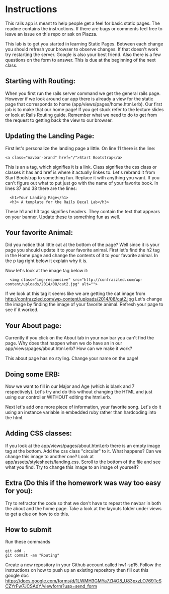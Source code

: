 # Instructions

This rails app is meant to help people get a feel for basic static pages.  The
readme contains the instructions.  If there are bugs or comments feel free to
leave an issue on this repo or ask on Piazza.

This lab is to get you started in learning Static Pages.  Between each change you should refresh your browser to observe changes.  If that doesn't work try restarting the server.
Google is also your best friend.  Also there is a few questions on the form to answer.  This is due at the beginning of the next class.

## Starting with Routing:
  When you first run the rails server command we get the general rails page.  However if we look
  around our app there is already a view for the static page that corresponds to home (app/views/pages/home.html.erb).
  Our first job is to make that our home page!  If you get stuck refer to the lecture slides
  or look at Rails Routing guide.  Remember what we need to do to get from the request to getting back the view
  to our browser.

## Updating the Landing Page:
  First let's personalize the landing page a little.  On line 11 there is the line:
  ```
  <a class="navbar-brand" href="/">Start Bootstrap</a>
  ```
  This is an a tag, which signifies it is a link.  Class signifies the css class or
  classes it has and href is where it actually linkes to.
  Let's rebrand it from Start Bootstrap to something fun.  Replace it with anything
  you want.  If you can't figure out what to put just go with the name of your favorite
  book. In lines 37 and 38 there are the lines:
  ```
    <h1>Your Landing Page</h1>
    <h3> A template for the Rails Decal Lab</h3>
  ```
  These h1 and h3 tags signifies headers.  They contain the text that appears on your
  banner.  Update these to something fun as well.


## Your favorite Animal:
  Did you notice that little cat at the bottom of the page?  Well since it is your page you should update
  it to your favorite animal.  First let's find the h2 tag in the Home page and change the contents of it
  to your favorite animal.  In the p tag right below it explain why it is.

  Now let's look at the image tag below it:
  ```
    <img class="img-responsive" src="http://confrazzled.com/wp-content/uploads/2014/08/cat2.jpg" alt="">
  ```
  If we look at this tag it seems like we are getting the cat image from
    http://confrazzled.com/wp-content/uploads/2014/08/cat2.jpg
  Let's change the image by finding the image of your favorite animal.  Refresh your page to see if it
  worked.

## Your About page:
  Currently if you click on the About tab in your nav bar you can't find the page.  Why does that happen when we do    have an in our app/views/pages/about.html.erb?  How can we make it work?

  This about page has no styling.  Change your name on the page!

## Doing some ERB:
  Now we want to fill in our Major and Age (which is blank and 7 respectively).  Let's try and do this
  without changing the HTML and just using our controller WITHOUT editing the html.erb.
  
  Next let's add one more piece of information, your favorite song.  Let's do it using an instance variable in embedded ruby rather than hardcoding into the html.

## Adding CSS classes:
  If you look at the app/views/pages/about.html.erb there is an empty image tag at the bottom.
  Add the css class "circular" to it.  What happens?  Can we change this image to another one?  Look at
  app/assets/stylesheets/landing.css.  Scroll to the bottom of the file and see what you find.  Try to
  change this image to an image of yourself?

## Extra (Do this if the homework was way too easy for you):
  Try to refractor the code so that we don't have to repeat the navbar in both the about and the home page.
  Take a look at the layouts folder under views to get a clue on how to do this.

## How to submit
  Run these commands
  ```
  git add .
  git commit -am "Routing"
  ```
  Create a new repository in your Github account called hw1-sp15.  Follow the instructions on how to push up an existing repository then fill out this google doc https://docs.google.com/forms/d/1LWMH3GMYa7ZI4O8_U83pxzLO769TcSCZYrFw7JCSAdY/viewform?usp=send_form
